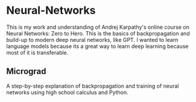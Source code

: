 # Neural-Networks
This is my work and understanding of Andrej Karpathy's online course on Neural Networks: Zero to Hero.
This is the basics of backpropagation and build-up to modern deep neural networks, like GPT.
I wanted to learn language models because its a great way to learn deep learning because most of it is transferable.

## Micrograd
A step-by-step explanation of backpropagation and training of neural networks using high school calculus and Python.
